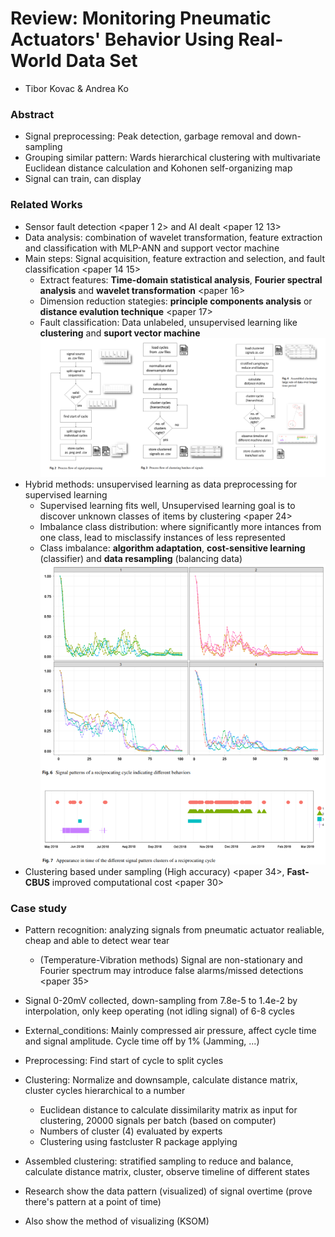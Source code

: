 # Review: Monitoring Pneumatic Actuators' Behavior Using Real-World Data Set
- Tibor Kovac & Andrea Ko

### Abstract
- Signal preprocessing: Peak detection, garbage removal and down-sampling
- Grouping similar pattern: Wards hierarchical clustering with multivariate Euclidean distance calculation and Kohonen self-organizing map
- Signal can train, can display

### Related Works
- Sensor fault detection <paper 1 2> and AI dealt <paper 12 13>
- Data analysis: combination of wavelet transformation, feature extraction and classification with MLP-ANN and support vector machine
- Main steps: Signal acquisition, feature extraction and selection, and fault classification <paper 14 15>
    - Extract features: **Time-domain statistical analysis**, **Fourier spectral analysis** and **wavelet transformation** <paper 16>
    - Dimension reduction stategies: **principle components analysis** or **distance evalution technique** <paper 17>
    - Fault classification: Data unlabeled, unsupervised learning like **clustering** and **suport vector machine**
![Process Flow](images/KovacKoProcessFlow.png)
- Hybrid methods: unsupervised learning as data preprocessing for supervised learning
    - Supervised learning fits well, Unsupervised learning goal is to discover unknown classes of items by clustering <paper 24>
    - Imbalance class distribution: where significantly more intances from one class, lead to misclassify instances of less represented
    - Class imbalance: **algorithm adaptation**, **cost-sensitive learning** (classifier) and **data resampling** (balancing data)
![Clusters](images/KovacKoClusters.png)
- Clustering based under sampling (High accuracy) <paper 34>, **Fast-CBUS** improved computational cost <paper 30>
### Case study
- Pattern recognition: analyzing signals from pneumatic actuator realiable, cheap and able to detect wear tear
    - (Temperature-Vibration methods) Signal are non-stationary and Fourier spectrum may introduce false alarms/missed detections <paper 35>

- Signal 0-20mV collected, down-sampling from 7.8e-5 to 1.4e-2 by interpolation, only keep operating (not idling signal) of 6-8 cycles
- External_conditions: Mainly compressed air pressure, affect cycle time and signal amplitude. Cycle time off by 1% (Jamming, ...)
- Preprocessing: Find start of cycle to split cycles
- Clustering: Normalize and downsample, calculate distance matrix, cluster cycles hierarchical to a number
    - Euclidean distance to calculate dissimilarity matrix as input for clustering, 20000 signals per batch (based on computer)
    - Numbers of cluster (4) evaluated by experts
    - Clustering using fastcluster R package applying
- Assembled clustering: stratified sampling to reduce and balance, calculate distance matrix, cluster, observe timeline of different states

- Research show the data pattern (visualized) of signal overtime (prove there's pattern at a point of time)
- Also show the method of visualizing (KSOM)